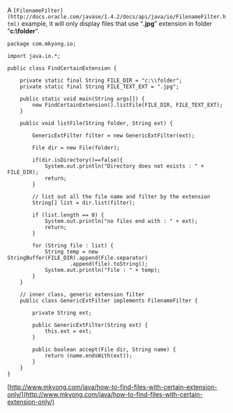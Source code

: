 A `[FilenameFilter](http://docs.oracle.com/javase/1.4.2/docs/api/java/io/FilenameFilter.html)` example, it will only display files that use “**.jpg**” extension in folder “**c:\\folder**“.

    package com.mkyong.io;

    import java.io.*;

    public class FindCertainExtension {

    	private static final String FILE_DIR = "c:\\folder";
    	private static final String FILE_TEXT_EXT = ".jpg";

    	public static void main(String args[]) {
    		new FindCertainExtension().listFile(FILE_DIR, FILE_TEXT_EXT);
    	}

    	public void listFile(String folder, String ext) {

    		GenericExtFilter filter = new GenericExtFilter(ext);

    		File dir = new File(folder);

    		if(dir.isDirectory()==false){
    			System.out.println("Directory does not exists : " + FILE_DIR);
    			return;
    		}

    		// list out all the file name and filter by the extension
    		String[] list = dir.list(filter);

    		if (list.length == 0) {
    			System.out.println("no files end with : " + ext);
    			return;
    		}

    		for (String file : list) {
    			String temp = new StringBuffer(FILE_DIR).append(File.separator)
    					.append(file).toString();
    			System.out.println("file : " + temp);
    		}
    	}

    	// inner class, generic extension filter
    	public class GenericExtFilter implements FilenameFilter {

    		private String ext;

    		public GenericExtFilter(String ext) {
    			this.ext = ext;
    		}

    		public boolean accept(File dir, String name) {
    			return (name.endsWith(ext));
    		}
    	}
    }

[http://www.mkyong.com/java/how-to-find-files-with-certain-extension-only/](http://www.mkyong.com/java/how-to-find-files-with-certain-extension-only/)
